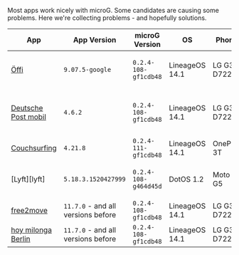 Most apps work nicely with microG. Some candidates are causing some problems. Here we're collecting problems - and hopefully solutions.


| App                        | App Version     | microG Version       | OS             | Phone      | &nbsp;&nbsp;&nbsp;&nbsp;&nbsp;&nbsp;&nbsp;&nbsp;&nbsp;&nbsp;&nbsp;&nbsp;&nbsp;&nbsp;&nbsp;&nbsp;&nbsp;Problem&nbsp;&nbsp;&nbsp;&nbsp;&nbsp;&nbsp;&nbsp;&nbsp;&nbsp;&nbsp;&nbsp;&nbsp;&nbsp;&nbsp;&nbsp;&nbsp;&nbsp; | Workaround | Usable | Related issue |
|----------------------------|-----------------|----------------------|----------------|------------|---------|------------|--------|---------------|
| [Öffi][oeffi]              | `9.07.5-google` | `0.2.4-108-gf1cdb48` | LineageOS 14.1 | LG G3 D722 |     will not install    | flash mapAPI v1 before installing | :heavy_check_mark: | |
| [Deutsche Post mobil][dpm] | `4.6.2`         | `0.2.4-108-gf1cdb48` | LineageOS 14.1 | LG G3 D722 | service stations are not displayed around phone location, crashes when a search by post code or street name is carried out | | :warning: | |
| [Couchsurfing][cs]         | `4.21.8`        | `0.2.4-111-gf1cdb48` | LineageOS 14.1 | OnePlus 3T | 'Hangout' feature doesn't work | | :warning: | [349][cs-issue] | |
| [Lyft][lyft]         | `5.18.3.1520427999`        | `0.2.4-108-g464d45d` | DotOS 1.2 | Moto G5 | Display of map has issues, choosing a destination doesn't work at all without a workaround | [workaround](https://github.com/microg/android_packages_apps_GmsCore/issues/207#issuecomment-299622678) | :warning: | [207] |  
| [free2move][free2move]              | `11.7.0` - and all versions before | `0.2.4-108-gf1cdb48` | LineageOS 14.1 | LG G3 D722 |map display gets crazy after some usage|  | :warning: | [406](https://github.com/microg/android_packages_apps_GmsCore/issues/406) |
| [hoy milonga Berlin][hoy milonga Berlin] | `11.7.0` - and all versions before | `0.2.4-108-gf1cdb48` | LineageOS 14.1 | LG G3 D722 |crashes when "show map" icon is tapped|  | :warning: |  |




[oeffi]: https://play.google.com/store/apps/details?id=de.schildbach.oeffi
[dpm]: https://play.google.com/store/apps/details?id=de.deutschepost.postmobil
[cs]: https://play.google.com/store/apps/details?id=com.couchsurfing.mobile.android
[cs-issue]: https://github.com/microg/android_packages_apps_GmsCore/issues/349
[free2move]: https://app.adjust.com/54svnl_3mlvwg_f3w7b2?adgroup=AppStoreButton&creative=HeroStage&deeplink=carjump%3A%2F%2Fregister
[hoy milonga berlin]: https://play.google.com/store/apps/details?id=com.hoy.berlin&hl=de
